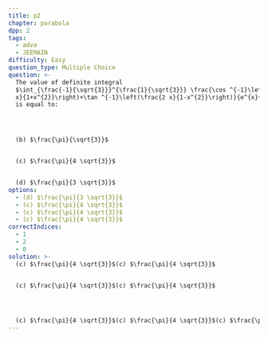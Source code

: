```yaml
---
title: p2
chapter: parabola
dpp: 2
tags:
  - adva
  - JEEMAIN
difficulty: Easy
question_type: Multiple Choice
question: >-
  The value of definite integral
  $\int_{\frac{-1}{\sqrt{3}}}^{\frac{1}{\sqrt{3}}} \frac{\cos ^{-1}\left(\frac{2
  x}{1+x^{2}}\right)+\tan ^{-1}\left(\frac{2 x}{1-x^{2}}\right)}{e^{x}+1} d x$
  is equal to:




  (b) $\frac{\pi}{\sqrt{3}}$


  (c) $\frac{\pi}{4 \sqrt{3}}$


  (d) $\frac{\pi}{3 \sqrt{3}}$
options:
  - (d) $\frac{\pi}{3 \sqrt{3}}$
  - (c) $\frac{\pi}{4 \sqrt{3}}$
  - (c) $\frac{\pi}{4 \sqrt{3}}$
  - (c) $\frac{\pi}{4 \sqrt{3}}$
correctIndices:
  - 1
  - 2
  - 0
solution: >-
  (c) $\frac{\pi}{4 \sqrt{3}}$(c) $\frac{\pi}{4 \sqrt{3}}$


  (c) $\frac{\pi}{4 \sqrt{3}}$(c) $\frac{\pi}{4 \sqrt{3}}$




  (c) $\frac{\pi}{4 \sqrt{3}}$(c) $\frac{\pi}{4 \sqrt{3}}$(c) $\frac{\pi}{4 \sqrt{3}}$
---
```

